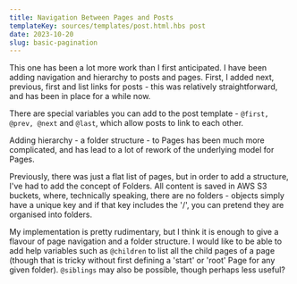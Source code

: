 ```yaml
---
title: Navigation Between Pages and Posts
templateKey: sources/templates/post.html.hbs post
date: 2023-10-20
slug: basic-pagination
---
```

This one has been a lot more work than I first anticipated. I have been adding navigation and hierarchy to posts and pages. First, I added next, previous, first and list links for posts - this was relatively straightforward, and has been in place for a while now.

There are special variables you can add to the post template - `@first, @prev, @next` and `@last`, which allow posts to link to each other.

Adding hierarchy - a folder structure - to Pages has been much more complicated, and has lead to a lot of rework of the underlying model for Pages.

Previously, there was just a flat list of pages, but in order to add a structure, I've had to add the concept of Folders. All content is saved in AWS S3 buckets, where, technically speaking, there are no folders - objects simply have a unique key and if that key includes the '/', you can pretend they are organised into folders.

My implementation is pretty rudimentary, but I think it is enough to give a flavour of page navigation and a folder structure. I would like to be able to add help variables such as `@children` to list all the child pages of a page (though that is tricky without first defining a 'start' or 'root' Page for any given folder). `@siblings` may also be possible, though perhaps less useful?
